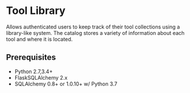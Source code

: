 # Tool Library  

Allows authenticated users to keep track of their tool collections using a  
library-like system. The catalog stores a variety of information about each  
tool and where it is located.

## Prerequisites  
* Python 2.7,3.4+
* FlaskSQLAlchemy 2.x
* SQLAlchemy 0.8+ or 1.0.10+ w/ Python 3.7
